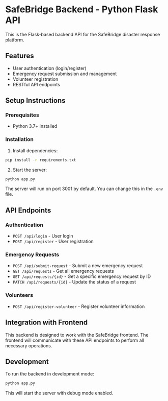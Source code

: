 # SafeBridge Backend - Python Flask API

This is the Flask-based backend API for the SafeBridge disaster response platform.

## Features

- User authentication (login/register)
- Emergency request submission and management
- Volunteer registration
- RESTful API endpoints

## Setup Instructions

### Prerequisites
- Python 3.7+ installed

### Installation

1. Install dependencies:
```bash
pip install -r requirements.txt
```

2. Start the server:
```bash
python app.py
```

The server will run on port 3001 by default. You can change this in the `.env` file.

## API Endpoints

### Authentication
- `POST /api/login` - User login
- `POST /api/register` - User registration

### Emergency Requests
- `POST /api/submit-request` - Submit a new emergency request
- `GET /api/requests` - Get all emergency requests
- `GET /api/requests/{id}` - Get a specific emergency request by ID
- `PATCH /api/requests/{id}` - Update the status of a request

### Volunteers
- `POST /api/register-volunteer` - Register volunteer information

## Integration with Frontend

This backend is designed to work with the SafeBridge frontend. The frontend will communicate with these API endpoints to perform all necessary operations.

## Development

To run the backend in development mode:

```bash
python app.py
```

This will start the server with debug mode enabled.
